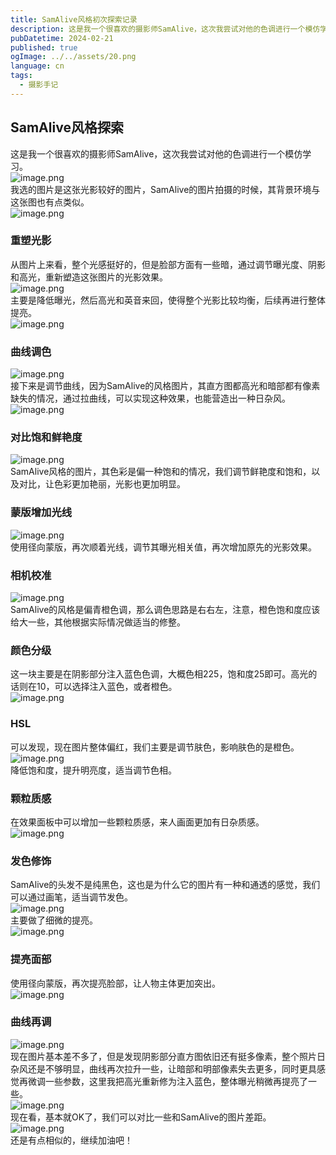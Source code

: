 ```yaml
---
title: SamAlive风格初次探索记录
description: 这是我一个很喜欢的摄影师SamAlive，这次我尝试对他的色调进行一个模仿学习！
pubDatetime: 2024-02-21
published: true
ogImage: ../../assets/20.png
language: cn
tags:
  - 摄影手记
---
```


## SamAlive风格探索

这是我一个很喜欢的摄影师SamAlive，这次我尝试对他的色调进行一个模仿学习。<br />![image.png](https://cdn.nlark.com/yuque/0/2024/png/29466846/1707101341479-b06f092b-b99d-494e-8129-d17202673ad7.png#averageHue=%23242321&clientId=u8d998a4e-cdec-4&from=paste&height=432&id=u70b20c6f&originHeight=432&originWidth=1537&originalType=binary&ratio=1&rotation=0&showTitle=false&size=213870&status=done&style=none&taskId=ud698fb53-7d3c-4b34-b546-55813d0256f&title=&width=1537)<br />我选的图片是这张光影较好的图片，SamAlive的图片拍摄的时候，其背景环境与这张图也有点类似。<br />![image.png](https://cdn.nlark.com/yuque/0/2024/png/29466846/1707098415227-35c85130-c530-4a3a-8895-961ff3e53cd6.png#averageHue=%23787877&clientId=u8d998a4e-cdec-4&from=paste&height=827&id=uf07f662e&originHeight=827&originWidth=1153&originalType=binary&ratio=1&rotation=0&showTitle=false&size=736105&status=done&style=none&taskId=uc2f7261f-5b51-425e-a5eb-059ebc6d724&title=&width=1153)

### 重塑光影

从图片上来看，整个光感挺好的，但是脸部方面有一些暗，通过调节曝光度、阴影和高光，重新塑造这张图片的光影效果。<br />![image.png](https://cdn.nlark.com/yuque/0/2024/png/29466846/1707098542442-eb835862-c5bf-46f8-bfd2-05736de73236.png#averageHue=%23757574&clientId=u8d998a4e-cdec-4&from=paste&height=825&id=uc0f5ed83&originHeight=825&originWidth=1143&originalType=binary&ratio=1&rotation=0&showTitle=false&size=1319120&status=done&style=none&taskId=ufffc20d0-e66b-4f84-b063-e7ac4858d7d&title=&width=1143)<br />主要是降低曝光，然后高光和英音来回，使得整个光影比较均衡，后续再进行整体提亮。<br />![image.png](https://cdn.nlark.com/yuque/0/2024/png/29466846/1707098601874-e6b5bebc-d3a6-4a73-b7a4-1d4ba44418c3.png#averageHue=%23464646&clientId=u8d998a4e-cdec-4&from=paste&height=301&id=u71f95134&originHeight=301&originWidth=366&originalType=binary&ratio=1&rotation=0&showTitle=false&size=16571&status=done&style=none&taskId=u4754498e-335f-4d6f-9617-0c2c4f37467&title=&width=366)

### 曲线调色

![image.png](https://cdn.nlark.com/yuque/0/2024/png/29466846/1707098672176-7f6a6fa9-928e-425a-a0c3-3bed058b0dfc.png#averageHue=%23c1b1a3&clientId=u8d998a4e-cdec-4&from=paste&height=869&id=u17b00336&originHeight=869&originWidth=1572&originalType=binary&ratio=1&rotation=0&showTitle=false&size=1441641&status=done&style=none&taskId=u4199f70b-19f5-4779-af39-5ade9584bd7&title=&width=1572)<br />接下来是调节曲线，因为SamAlive的风格图片，其直方图都高光和暗部都有像素缺失的情况，通过拉曲线，可以实现这种效果，也能营造出一种日杂风。<br />![image.png](https://cdn.nlark.com/yuque/0/2024/png/29466846/1707098752148-7f46fb16-750b-4f23-9fd4-cbee1078e648.png#averageHue=%233b3a3a&clientId=u8d998a4e-cdec-4&from=paste&height=199&id=u64bc4220&originHeight=199&originWidth=387&originalType=binary&ratio=1&rotation=0&showTitle=false&size=18245&status=done&style=none&taskId=ucee26777-822a-4655-92cd-6d5f2df626a&title=&width=387)

### 对比饱和鲜艳度

![image.png](https://cdn.nlark.com/yuque/0/2024/png/29466846/1707098810100-8f4a8ef9-b868-4ddf-a1f5-03af5f506d26.png#averageHue=%23c6b5a5&clientId=u8d998a4e-cdec-4&from=paste&height=875&id=ud278a108&originHeight=875&originWidth=1570&originalType=binary&ratio=1&rotation=0&showTitle=false&size=1487736&status=done&style=none&taskId=u6b1632ca-e959-41e8-8333-f3f4428711f&title=&width=1570)<br />SamAlive风格的图片，其色彩是偏一种饱和的情况，我们调节鲜艳度和饱和，以及对比，让色彩更加艳丽，光影也更加明显。

### 蒙版增加光线

![image.png](https://cdn.nlark.com/yuque/0/2024/png/29466846/1707099034982-1df0e2e4-de64-4a77-b12c-420fb8e75c69.png#averageHue=%23787877&clientId=u8d998a4e-cdec-4&from=paste&height=845&id=ud8f07039&originHeight=845&originWidth=1139&originalType=binary&ratio=1&rotation=0&showTitle=false&size=1334146&status=done&style=none&taskId=u3480b2d8-2c24-4eca-ae26-06e1489e321&title=&width=1139)<br />使用径向蒙版，再次顺着光线，调节其曝光相关值，再次增加原先的光影效果。

### 相机校准

![image.png](https://cdn.nlark.com/yuque/0/2024/png/29466846/1707099322130-8609a81f-e816-4a54-af4d-20539d517e6c.png#averageHue=%23bca99a&clientId=u8d998a4e-cdec-4&from=paste&height=881&id=u7ed1091a&originHeight=881&originWidth=1565&originalType=binary&ratio=1&rotation=0&showTitle=false&size=1485390&status=done&style=none&taskId=u1e3fb9a6-ddff-4207-adfd-3d80ded6a3a&title=&width=1565)<br />SamAlive的风格是偏青橙色调，那么调色思路是右右左，注意，橙色饱和度应该给大一些，其他根据实际情况做适当的修整。

### 颜色分级

这一块主要是在阴影部分注入蓝色色调，大概色相225，饱和度25即可。高光的话则在10，可以选择注入蓝色，或者橙色。<br />![image.png](https://cdn.nlark.com/yuque/0/2024/png/29466846/1707099526011-178b2ece-ecbf-4e27-bdd7-0698c44bd796.png#averageHue=%23a39a82&clientId=u8d998a4e-cdec-4&from=paste&height=875&id=udf217749&originHeight=875&originWidth=1558&originalType=binary&ratio=1&rotation=0&showTitle=false&size=1480712&status=done&style=none&taskId=u6d5efcda-58e8-4324-a134-629512ec352&title=&width=1558)

### HSL

可以发现，现在图片整体偏红，我们主要是调节肤色，影响肤色的是橙色。<br />![image.png](https://cdn.nlark.com/yuque/0/2024/png/29466846/1707099598331-358e28f9-631e-4a5a-823f-9bd6e2dec0e6.png#averageHue=%23c1b1a0&clientId=u8d998a4e-cdec-4&from=paste&height=874&id=uc1f20872&originHeight=874&originWidth=1566&originalType=binary&ratio=1&rotation=0&showTitle=false&size=1488102&status=done&style=none&taskId=uead9214d-9ea9-48df-9066-8035949679c&title=&width=1566)<br />降低饱和度，提升明亮度，适当调节色相。

### 颗粒质感

在效果面板中可以增加一些颗粒质感，来人画面更加有日杂质感。<br />![image.png](https://cdn.nlark.com/yuque/0/2024/png/29466846/1707099677045-a42d3fd3-3c9e-44fd-bd2e-37abe1cfa629.png#averageHue=%23474747&clientId=u8d998a4e-cdec-4&from=paste&height=97&id=uc4dc050f&originHeight=97&originWidth=367&originalType=binary&ratio=1&rotation=0&showTitle=false&size=5874&status=done&style=none&taskId=ue0405338-4b96-4a6a-9163-ae2cd66a8c3&title=&width=367)

### 发色修饰

SamAlive的头发不是纯黑色，这也是为什么它的图片有一种和通透的感觉，我们可以通过画笔，适当调节发色。<br />![image.png](https://cdn.nlark.com/yuque/0/2024/png/29466846/1707099763664-a195076f-6d98-4a9d-9be8-49dac6938e35.png#averageHue=%237c7d7c&clientId=u8d998a4e-cdec-4&from=paste&height=419&id=uc4b1a00a&originHeight=419&originWidth=1000&originalType=binary&ratio=1&rotation=0&showTitle=false&size=616423&status=done&style=none&taskId=ubd43b05a-3529-446b-b0e8-c1b3e5b961c&title=&width=1000)<br />主要做了细微的提亮。<br />![image.png](https://cdn.nlark.com/yuque/0/2024/png/29466846/1707099828683-b05783a2-e335-4f08-a8bf-683bc1d8867e.png#averageHue=%23d2bfad&clientId=u8d998a4e-cdec-4&from=paste&height=457&id=u691af7e1&originHeight=457&originWidth=1464&originalType=binary&ratio=1&rotation=0&showTitle=false&size=817293&status=done&style=none&taskId=ud4755817-54a3-4b7f-895c-5ca5f295efb&title=&width=1464)

### 提亮面部

使用径向蒙版，再次提亮脸部，让人物主体更加突出。<br />![image.png](https://cdn.nlark.com/yuque/0/2024/png/29466846/1707099873025-00b69a43-3769-4847-9bcf-822db5220c81.png#averageHue=%237b7c7b&clientId=u8d998a4e-cdec-4&from=paste&height=382&id=u95965944&originHeight=382&originWidth=1010&originalType=binary&ratio=1&rotation=0&showTitle=false&size=558362&status=done&style=none&taskId=ub85b5501-178b-48b1-98d2-c10895fa5d1&title=&width=1010)

### 曲线再调

![image.png](https://cdn.nlark.com/yuque/0/2024/png/29466846/1707099971287-c99f75e2-2efc-4b82-b26d-6aa575176e25.png#averageHue=%238c8879&clientId=u8d998a4e-cdec-4&from=paste&height=822&id=u3887c622&originHeight=822&originWidth=1543&originalType=binary&ratio=1&rotation=0&showTitle=false&size=1554925&status=done&style=none&taskId=u7ce2c6ed-f6fe-45a1-b59b-02d2f0e2368&title=&width=1543)<br />现在图片基本差不多了，但是发现阴影部分直方图依旧还有挺多像素，整个照片日杂风还是不够明显，曲线再次拉升一些，让暗部和明部像素失去更多，同时更具感觉再微调一些参数，这里我把高光重新修为注入蓝色，整体曝光稍微再提亮了一些。<br />![image.png](https://cdn.nlark.com/yuque/0/2024/png/29466846/1707100433186-31229720-5058-4198-a89d-89e4ceb971eb.png#averageHue=%23babab6&clientId=u8d998a4e-cdec-4&from=paste&height=873&id=Hsubb&originHeight=873&originWidth=1557&originalType=binary&ratio=1&rotation=0&showTitle=false&size=1586145&status=done&style=none&taskId=u28307565-0416-458c-a0ba-a1c24dbcca2&title=&width=1557)<br />现在看，基本就OK了，我们可以对比一些和SamAlive的图片差距。<br />![image.png](https://cdn.nlark.com/yuque/0/2024/png/29466846/1707100738942-6ca85f3c-35c0-4ec4-9b0c-f74016034310.png#averageHue=%23939992&clientId=u8d998a4e-cdec-4&from=paste&height=930&id=u470e118e&originHeight=930&originWidth=1641&originalType=binary&ratio=1&rotation=0&showTitle=false&size=2804942&status=done&style=none&taskId=ub5ee3502-0dd8-4f9d-b297-f7cd361e146&title=&width=1641)<br />还是有点相似的，继续加油吧！

